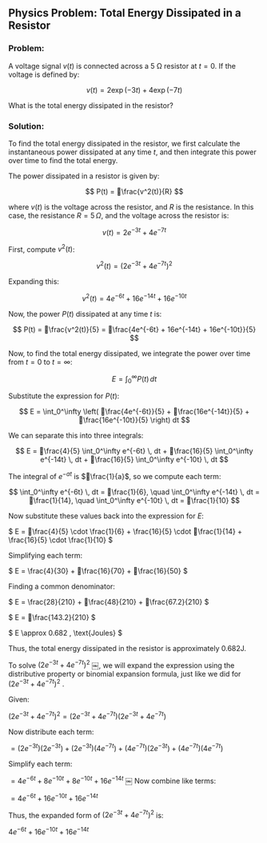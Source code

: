 
## Physics Problem: Total Energy Dissipated in a Resistor

### Problem:
A voltage signal $v(t)$ is connected across a 5 Ω resistor at $t = 0$. If the voltage is defined by:

$$
v(t) = 2\exp(-3t) + 4\exp(-7t)
$$

What is the total energy dissipated in the resistor?

### Solution:
To find the total energy dissipated in the resistor, we first calculate the instantaneous power dissipated at any time $t$, and then integrate this power over time to find the total energy.

The power dissipated in a resistor is given by:

$$
P(t) = \frac{v^2(t)}{R}
$$

where $v(t)$ is the voltage across the resistor, and $R$ is the resistance. In this case, the resistance $R = 5 \, \Omega$, and the voltage across the resistor is:

$$
v(t) = 2e^{-3t} + 4e^{-7t}
$$

First, compute $v^2(t)$:

$$
v^2(t) = \left( 2e^{-3t} + 4e^{-7t} \right)^2
$$

Expanding this:

$$
v^2(t) = 4e^{-6t} + 16e^{-14t} + 16e^{-10t}
$$

Now, the power $P(t)$ dissipated at any time $t$ is:

$$
P(t) = \frac{v^2(t)}{5} = \frac{4e^{-6t} + 16e^{-14t} + 16e^{-10t}}{5}
$$

Now, to find the total energy dissipated, we integrate the power over time from $t = 0$ to $t = \infty$:

$$
E = \int_0^\infty P(t) \, dt
$$

Substitute the expression for $P(t)$:

$$
E = \int_0^\infty \left( \frac{4e^{-6t}}{5} + \frac{16e^{-14t}}{5} + \frac{16e^{-10t}}{5} \right) dt
$$

We can separate this into three integrals:

$$
E = \frac{4}{5} \int_0^\infty e^{-6t} \, dt + \frac{16}{5} \int_0^\infty e^{-14t} \, dt + \frac{16}{5} \int_0^\infty e^{-10t} \, dt
$$

The integral of $e^{-at}$ is $\frac{1}{a}$, so we compute each term:

$$
\int_0^\infty e^{-6t} \, dt = \frac{1}{6}, \quad \int_0^\infty e^{-14t} \, dt = \frac{1}{14}, \quad \int_0^\infty e^{-10t} \, dt = \frac{1}{10}
$$

Now substitute these values back into the expression for $E$:

$
E = \frac{4}{5} \cdot \frac{1}{6} + \frac{16}{5} \cdot \frac{1}{14} + \frac{16}{5} \cdot \frac{1}{10}
$

Simplifying each term:

$
E = \frac{4}{30} + \frac{16}{70} + \frac{16}{50}
$

Finding a common denominator:

$
E = \frac{28}{210} + \frac{48}{210} + \frac{67.2}{210}
$

$
E = \frac{143.2}{210}
$

$
E \approx 0.682 \, \text{Joules}
$

Thus, the total energy dissipated in the resistor is approximately $0.682 \text{J}$.

To solve  $\left( 2e^{-3t} + 4e^{-7t} \right)^2$ ￼, we will expand the expression using the distributive property or binomial expansion formula, just like we did for $\left( 2e^{-3t} + 4e^{-7t} \right)^2$ .

Given:

$\left( 2e^{-3t} + 4e^{-7t} \right)^2 = \left( 2e^{-3t} + 4e^{-7t} \right)\left( 2e^{-3t} + 4e^{-7t} \right)$

Now distribute each term:

$= \left( 2e^{-3t} \right)\left( 2e^{-3t} \right) + \left( 2e^{-3t} \right)\left( 4e^{-7t} \right) + \left( 4e^{-7t} \right)\left( 2e^{-3t} \right) + \left( 4e^{-7t} \right)\left( 4e^{-7t} \right)$

Simplify each term:

$= 4e^{-6t} + 8e^{-10t} + 8e^{-10t} + 16e^{-14t}$
￼
Now combine like terms:

$= 4e^{-6t} + 16e^{-10t} + 16e^{-14t}$

Thus, the expanded form of $\left( 2e^{-3t} + 4e^{-7t} \right)^2$ is:

$4e^{-6t} + 16e^{-10t} + 16e^{-14t}$

